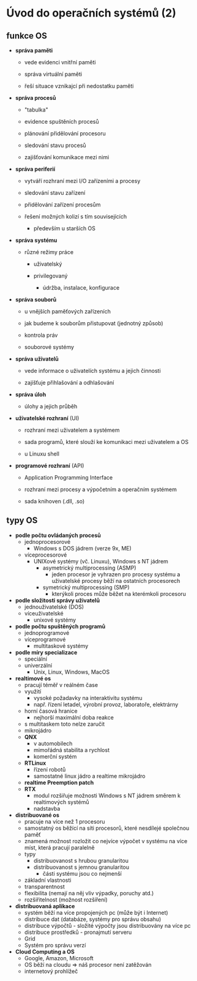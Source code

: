 # Úvod do operačních systémů (2)

## funkce OS

- **správa paměti**
  
  - vede evidenci vnitřní paměti
  
  - správa virtuální paměti
  
  - řeší situace vznikajcí při nedostatku paměti

- **správa procesů**
  
  - "tabulka"
  
  - evidence spuštěních procesů
  
  - plánování přidělování procesoru
  
  - sledování stavu procesů
  
  - zajišťování komunikace mezi nimi

- **správa periferií**
  
  - vytváří rozhraní mezi I/O zařízeními a procesy
  
  - sledování stavu zařízení
  
  - přidělování zařízení procesům
  
  - řešení možných kolizí s tím souvisejících
    
    - především u starších OS

- **správa systému**
  
  - různé režimy práce
    
    - uživatelský
    
    - privilegovaný
      
      - údržba, instalace, konfigurace

- **správa souborů**
  
  - u vnějších paměťových zařízeních
  
  - jak budeme k souborům přistupovat (jednotný způsob)
  
  - kontrola práv
  
  - souborové systémy

- **správa uživatelů**
  
  - vede informace o uživatelích systému a jejich činnosti
  
  - zajíšťuje přihlašování a odhlašování

- **správa úloh**
  
  - úlohy a jejich průběh

- **uživatelské rozhraní** (UI)
  
  - rozhraní mezi uživatelem a systémem
  
  - sada programů, které slouží ke komunikaci mezi uživatelem a OS
  
  - u Linuxu shell

- **programové rozhraní** (API)
  
  - Application Programming Interface
  
  - rozhraní mezi procesy a výpočetním a operačním systémem
  
  - sada knihoven (.dll, .so)

## typy OS

- **podle počtu ovládaných procesů**
  - jednoprocesorové
    - Windows s DOS jádrem (verze 9x, ME)
  - víceprocesorové
    - UNIXové systémy (vč. Linuxu), Windows s NT jádrem
      - asymetrický multiprocessing (ASMP)  
        - jeden procesor je vyhrazen pro procesy systému a uživatelské procesy běží na ostatních procesorech   
      - symetrický multiprocessing (SMP)     
        - kterýkoli proces může běžet na kterémkoli procesoru
- **podle složitosti správy uživatelů**
  - jednouživatelské (DOS)
  - víceuživatelské
    - unixové systémy
- **podle počtu spuštěných programů**
  - jednoprogramové
  - víceprogramové
    - multitaskové systémy
- **podle míry specializace**
  - speciální
  - univerzální
    - Unix, Linux, Windows, MacOS
- **realtimové os**
  - pracují téměř v reálném čase
  - využití
    - vysoké požadavky na interaktivitu systému
    - např. řízení letadel, výrobní provoz, laboratoře, elektrárny
  - horní časová hranice
    - nejhorší maximální doba reakce
  - s multitaskem toto nelze zaručit
  - mikrojádro
  - **QNX**
    - v automobilech
    - mimořádná stabilita a rychlost
    - komerční systém
  - **RTLinux**
    - řízení robotů
    - samostatné linux jádro a realtime mikrojádro
  - **realtime Preemption patch**
  - **RTX**
    - modul rozšiřuje možnosti Windows s NT jádrem směrem k realtimových systémů
    - nadstavba
- **distribuované os**
  - pracuje na více než 1 procesoru
  - samostatný os běžící na síti procesorů, které nesdílejé společnou paměť
  - znamená možnost rozložit co nejvíce výpočet v systému na více míst, která pracují paralelně
  - typy
    - distribuovanost s hrubou granularitou
    - distribuovanost s jemnou granularitou 
      - části systému jsou co nejmenší
  - základní vlastnosti
   - transparentnost
   - flexibilita (nemají na něj vliv výpadky, poruchy atd.)
   - rozšiřitelnost (možnost rozšíření)
- **distribuovaná aplikace**
  - systém běží na více propojených pc (může být i Internet)
  - distribuce dat (databáze, systémy pro správu obsahu)
  - distribuce výpočtů - složité výpočty jsou distribuovány na více pc
  - distribuce prostředků - pronajmutí serveru
  - Grid
  - Systém pro správu verzí
- **Cloud Computing a OS**
  - Google, Amazon, Microsoft
  - OS běží na cloudu => náš procesor není zatěžován
  - internetový prohlížeč
  
